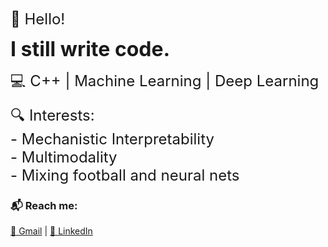 <span style="font-size: 24px;">👋 Hello!</span>  

<span style="font-size: 32px; font-weight: bold;">I still write code.</span>  

<span style="font-size: 24px;">💻 C++ | Machine Learning | Deep Learning</span>  

<span style="font-size: 24px;">🔍 Interests:</span>  
<span style="font-size: 24px;">- Mechanistic Interpretability</span>  
<span style="font-size: 24px;">- Multimodality</span>  
<span style="font-size: 24px;">- Mixing football and neural nets</span>    

### 📬 Reach me:  
[📧 Gmail](mailto:mokshagrawal42@gmail.com) | [💼 LinkedIn](https://www.linkedin.com/in/moksh-agrawal-805ab424a/)  


